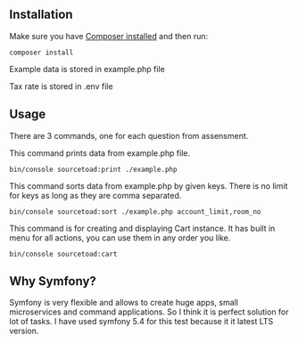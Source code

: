 Installation
------------
Make sure you have [Composer installed](https://getcomposer.org/download/)
and then run:

```
composer install
```
Example data is stored in example.php file

Tax rate is stored in .env file

Usage
------------

There are 3 commands, one for each question from assensment.

This command prints data from example.php file.
```
bin/console sourcetoad:print ./example.php
```
This command sorts data from example.php by given keys. There is no limit for keys as long as they are comma separated.
```
bin/console sourcetoad:sort ./example.php account_limit,room_no
```
This command is for creating and displaying Cart instance. It has built in menu for all actions, you can use them in any order you like.
```
bin/console sourcetoad:cart
```
Why Symfony?
------------
Symfony is very flexible and allows to create huge apps, small microservices and command applications. So I think it is perfect solution for lot of tasks.
I have used symfony 5.4 for this test because it it latest LTS version.
